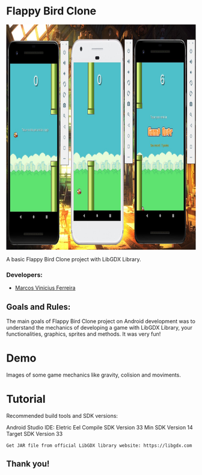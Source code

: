 # Flappy Bird Clone

<img src="./demo/flappy-bird.jpg" height="600" width="1200">

A basic Flappy Bird Clone project with LibGDX Library.
### Developers: 
* [Marcos Vinicius Ferreira](https://github.com/marcosnaofazisso) 

## Goals and Rules:
The main goals of Flappy Bird Clone project on Android development was to understand the mechanics of developing a game with LibGDX Library, your functionalities, graphics, sprites and  methods. It was very fun!

# Demo

Images of some game mechanics like gravity, colision and moviments.

# Tutorial
Recommended build tools and SDK versions:

Android Studio IDE: Eletric Eel 
Compile SDK Version 33
Min SDK Version 14
Target SDK Version 33


    Get JAR file from official LibGDX library website: https://libgdx.com


## Thank you!

